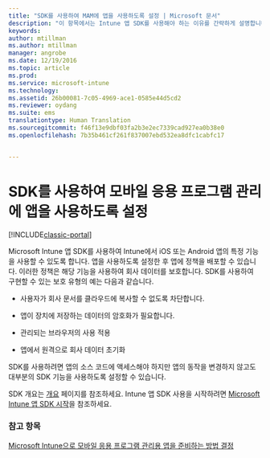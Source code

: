 ```yaml
---
title: "SDK를 사용하여 MAM에 앱을 사용하도록 설정 | Microsoft 문서"
description: "이 항목에서는 Intune 앱 SDK를 사용해야 하는 이유를 간략하게 설명합니다."
keywords: 
author: mtillman
ms.author: mtillman
manager: angrobe
ms.date: 12/19/2016
ms.topic: article
ms.prod: 
ms.service: microsoft-intune
ms.technology: 
ms.assetid: 26b00081-7c05-4969-ace1-0585e44d5cd2
ms.reviewer: oydang
ms.suite: ems
translationtype: Human Translation
ms.sourcegitcommit: f46f13e9dbf03fa2b3e2ec7339cad927ea0b38e0
ms.openlocfilehash: 7b35b461cf261f837007ebd532ea8dfc1cabfc17


---
```


# <a name="use-the-sdk-to-enable-apps-for-mobile-application-management"></a>SDK를 사용하여 모바일 응용 프로그램 관리에 앱을 사용하도록 설정

[!INCLUDE[classic-portal](../includes/classic-portal.md)]

Microsoft Intune 앱 SDK를 사용하여 Intune에서 iOS 또는 Android 앱의 특정 기능을 사용할 수 있도록 합니다. 앱을 사용하도록 설정한 후 앱에 정책을 배포할 수 있습니다. 이러한 정책은 해당 기능을 사용하여 회사 데이터를 보호합니다. SDK를 사용하여 구현할 수 있는 보호 유형의 예는 다음과 같습니다.

-   사용자가 회사 문서를 클라우드에 복사할 수 없도록 차단합니다.

-   앱이 장치에 저장하는 데이터의 암호화가 필요합니다.

-   관리되는 브라우저의 사용 적용

-   앱에서 원격으로 회사 데이터 초기화

SDK를 사용하려면 앱의 소스 코드에 액세스해야 하지만 앱의 동작을 변경하지 않고도 대부분의 SDK 기능을 사용하도록 설정할 수 있습니다.

SDK 개요는 [개요](/intune/develop/intune-app-sdk) 페이지를 참조하세요. Intune 앱 SDK 사용을 시작하려면 [Microsoft Intune 앱 SDK 시작](/intune/develop/intune-app-sdk-get-started)을 참조하세요.

### <a name="see-also"></a>참고 항목
[Microsoft Intune으로 모바일 응용 프로그램 관리용 앱을 준비하는 방법 결정](decide-how-to-prepare-apps-for-mobile-application-management-with-microsoft-intune.md)



<!--HONumber=Dec16_HO3-->


